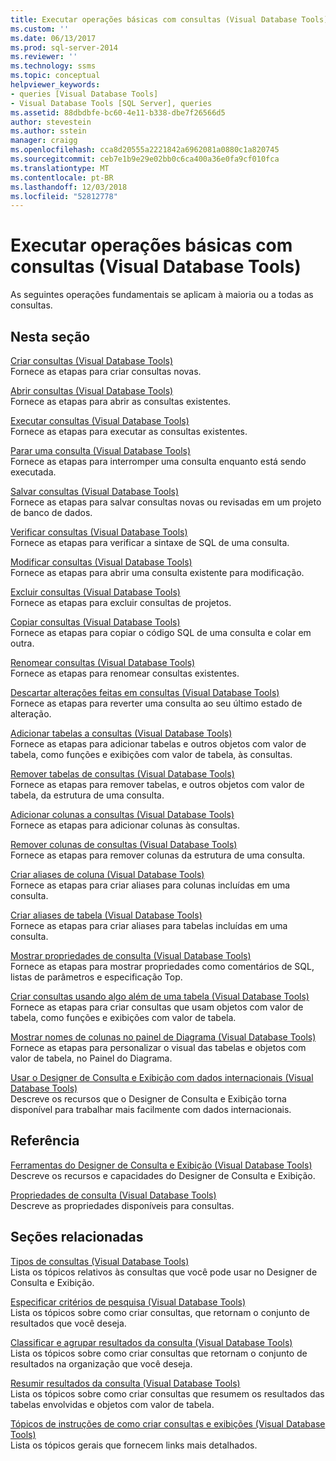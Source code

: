 ```yaml
---
title: Executar operações básicas com consultas (Visual Database Tools) | Microsoft Docs
ms.custom: ''
ms.date: 06/13/2017
ms.prod: sql-server-2014
ms.reviewer: ''
ms.technology: ssms
ms.topic: conceptual
helpviewer_keywords:
- queries [Visual Database Tools]
- Visual Database Tools [SQL Server], queries
ms.assetid: 88dbdbfe-bc60-4e11-b338-dbe7f26566d5
author: stevestein
ms.author: sstein
manager: craigg
ms.openlocfilehash: cca8d20555a2221842a6962081a0880c1a820745
ms.sourcegitcommit: ceb7e1b9e29e02bb0c6ca400a36e0fa9cf010fca
ms.translationtype: MT
ms.contentlocale: pt-BR
ms.lasthandoff: 12/03/2018
ms.locfileid: "52812778"
---
```

# <a name="perform-basic-operations-with-queries-visual-database-tools"></a>Executar operações básicas com consultas (Visual Database Tools)
  As seguintes operações fundamentais se aplicam à maioria ou a todas as consultas.  
  
## <a name="in-this-section"></a>Nesta seção  
 [Criar consultas &#40;Visual Database Tools&#41;](visual-database-tools.md)  
 Fornece as etapas para criar consultas novas.  
  
 [Abrir consultas &#40;Visual Database Tools&#41;](open-queries-visual-database-tools.md)  
 Fornece as etapas para abrir as consultas existentes.  
  
 [Executar consultas &#40;Visual Database Tools&#41;](run-queries-visual-database-tools.md)  
 Fornece as etapas para executar as consultas existentes.  
  
 [Parar uma consulta &#40;Visual Database Tools&#41;](stop-a-query-visual-database-tools.md)  
 Fornece as etapas para interromper uma consulta enquanto está sendo executada.  
  
 [Salvar consultas &#40;Visual Database Tools&#41;](save-queries-visual-database-tools.md)  
 Fornece as etapas para salvar consultas novas ou revisadas em um projeto de banco de dados.  
  
 [Verificar consultas &#40;Visual Database Tools&#41;](verify-queries-visual-database-tools.md)  
 Fornece as etapas para verificar a sintaxe de SQL de uma consulta.  
  
 [Modificar consultas &#40;Visual Database Tools&#41;](modify-queries-visual-database-tools.md)  
 Fornece as etapas para abrir uma consulta existente para modificação.  
  
 [Excluir consultas &#40;Visual Database Tools&#41;](delete-queries-visual-database-tools.md)  
 Fornece as etapas para excluir consultas de projetos.  
  
 [Copiar consultas &#40;Visual Database Tools&#41;](copy-queries-visual-database-tools.md)  
 Fornece as etapas para copiar o código SQL de uma consulta e colar em outra.  
  
 [Renomear consultas &#40;Visual Database Tools&#41;](rename-queries-visual-database-tools.md)  
 Fornece as etapas para renomear consultas existentes.  
  
 [Descartar alterações feitas em consultas &#40;Visual Database Tools&#41;](discard-changes-made-to-queries-visual-database-tools.md)  
 Fornece as etapas para reverter uma consulta ao seu último estado de alteração.  
  
 [Adicionar tabelas a consultas &#40;Visual Database Tools&#41;](add-tables-to-queries-visual-database-tools.md)  
 Fornece as etapas para adicionar tabelas e outros objetos com valor de tabela, como funções e exibições com valor de tabela, às consultas.  
  
 [Remover tabelas de consultas &#40;Visual Database Tools&#41;](remove-tables-from-queries-visual-database-tools.md)  
 Fornece as etapas para remover tabelas, e outros objetos com valor de tabela, da estrutura de uma consulta.  
  
 [Adicionar colunas a consultas &#40;Visual Database Tools&#41;](add-columns-to-queries-visual-database-tools.md)  
 Fornece as etapas para adicionar colunas às consultas.  
  
 [Remover colunas de consultas &#40;Visual Database Tools&#41;](remove-columns-from-queries-visual-database-tools.md)  
 Fornece as etapas para remover colunas da estrutura de uma consulta.  
  
 [Criar aliases de coluna &#40;Visual Database Tools&#41;](create-column-aliases-visual-database-tools.md)  
 Fornece as etapas para criar aliases para colunas incluídas em uma consulta.  
  
 [Criar aliases de tabela &#40;Visual Database Tools&#41;](create-table-aliases-visual-database-tools.md)  
 Fornece as etapas para criar aliases para tabelas incluídas em uma consulta.  
  
 [Mostrar propriedades de consulta &#40;Visual Database Tools&#41;](query-properties-visual-database-tools.md)  
 Fornece as etapas para mostrar propriedades como comentários de SQL, listas de parâmetros e especificação Top.  
  
 [Criar consultas usando algo além de uma tabela &#40;Visual Database Tools&#41;](create-queries-using-something-besides-a-table-visual-database-tools.md)  
 Fornece as etapas para criar consultas que usam objetos com valor de tabela, como funções e exibições com valor de tabela.  
  
 [Mostrar nomes de colunas no painel de Diagrama &#40;Visual Database Tools&#41;](diagram-pane-visual-database-tools.md)  
 Fornece as etapas para personalizar o visual das tabelas e objetos com valor de tabela, no Painel do Diagrama.  
  
 [Usar o Designer de Consulta e Exibição com dados internacionais &#40;Visual Database Tools&#41;](use-the-query-and-view-designer-with-international-data-visual-database-tools.md)  
 Descreve os recursos que o Designer de Consulta e Exibição torna disponível para trabalhar mais facilmente com dados internacionais.  
  
## <a name="reference"></a>Referência  
 [Ferramentas do Designer de Consulta e Exibição &#40;Visual Database Tools&#41;](query-and-view-designer-tools-visual-database-tools.md)  
 Descreve os recursos e capacidades do Designer de Consulta e Exibição.  
  
 [Propriedades de consulta &#40;Visual Database Tools&#41;](query-properties-visual-database-tools.md)  
 Descreve as propriedades disponíveis para consultas.  
  
## <a name="related-sections"></a>Seções relacionadas  
 [Tipos de consultas &#40;Visual Database Tools&#41;](types-of-queries-visual-database-tools.md)  
 Lista os tópicos relativos às consultas que você pode usar no Designer de Consulta e Exibição.  
  
 [Especificar critérios de pesquisa &#40;Visual Database Tools&#41;](specify-search-criteria-visual-database-tools.md)  
 Lista os tópicos sobre como criar consultas, que retornam o conjunto de resultados que você deseja.  
  
 [Classificar e agrupar resultados da consulta &#40;Visual Database Tools&#41;](sort-and-group-query-results-visual-database-tools.md)  
 Lista os tópicos sobre como criar consultas que retornam o conjunto de resultados na organização que você deseja.  
  
 [Resumir resultados da consulta &#40;Visual Database Tools&#41;](summarize-query-results-visual-database-tools.md)  
 Lista os tópicos sobre como criar consultas que resumem os resultados das tabelas envolvidas e objetos com valor de tabela.  
  
 [Tópicos de instruções de como criar consultas e exibições &#40;Visual Database Tools&#41;](design-queries-and-views-how-to-topics-visual-database-tools.md)  
 Lista os tópicos gerais que fornecem links mais detalhados.  
  
  
